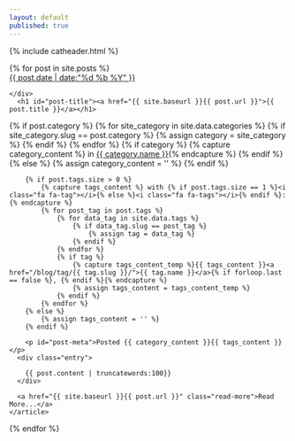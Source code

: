 ```yaml
---
layout: default
published: true
---
```

{% include catheader.html %}
<div class="posts">
  {% for post in site.posts %}
    <article class="post">   
       <div class="postdate">
		<a href="{{ page.url }}">
      			{{ post.date | date:"<span class='day'>%d</span> <span class='month'>%b</span> <span class='year'>%Y</span>" }}
		</a>
	
	</div>
      <h1 id="post-title"><a href="{{ site.baseurl }}{{ post.url }}">{{ post.title }}</a></h1>
 {% if post.category %}
            {% for site_category in site.data.categories %}
                {% if site_category.slug == post.category %}
                    {% assign category = site_category %}
                {% endif %}
            {% endfor %}
            {% if category %}
                {% capture category_content %} in <span class="label" style="background-color:{{ category.color }}"><a href="/blog/category/{{ category.slug }}/">{{ category.name }}</a></span>{% endcapture %}
            {% endif %}
        {% else %}
            {% assign category_content = '' %}
        {% endif %}

        {% if post.tags.size > 0 %}
            {% capture tags_content %} with {% if post.tags.size == 1 %}<i class="fa fa-tag"></i>{% else %}<i class="fa fa-tags"></i>{% endif %}: {% endcapture %}
            {% for post_tag in post.tags %}
                {% for data_tag in site.data.tags %}
                    {% if data_tag.slug == post_tag %}
                        {% assign tag = data_tag %}
                    {% endif %}
                {% endfor %}
                {% if tag %}
                    {% capture tags_content_temp %}{{ tags_content }}<a href="/blog/tag/{{ tag.slug }}/">{{ tag.name }}</a>{% if forloop.last == false %}, {% endif %}{% endcapture %}
                    {% assign tags_content = tags_content_temp %}
                {% endif %}
            {% endfor %}
        {% else %}
            {% assign tags_content = '' %}
        {% endif %}

        <p id="post-meta">Posted {{ category_content }}{{ tags_content }}</p>
      <div class="entry">

        {{ post.content | truncatewords:100}}
      </div>
      
      <a href="{{ site.baseurl }}{{ post.url }}" class="read-more">Read More...</a>
    </article>
  {% endfor %}
</div>
